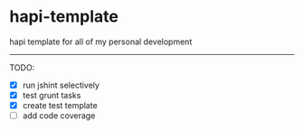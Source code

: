 hapi-template
=============

hapi template for all of my personal development

---------------------------------------

TODO:
- [x] run jshint selectively
- [x] test grunt tasks
- [x] create test template
- [ ] add code coverage

